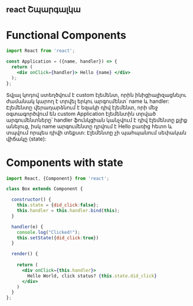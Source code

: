 react Շպարգալկա
---------------

# Functional Components

```jsx
import React from 'react';

const Application = ({name, handler}) => {
  return (
    <div onClick={handler}> Hello {name} </div>
  );
};
```
Տվյալ կոդով ստեղծվում է custom էլեմենտ, որին ինիցիալիզացնելու ժամանակ կարող է տրվել երկու արգումենտ՝ name և handler: Էլեմենտը վերադարձնում է եզակի դիվ էլեմենտ, որի մեջ օգտագործվում են custom Application էլեմենտին տրված արգումենտները՝ handler ֆունկցիան կանչվում է դիվ էլեմենտը քլիք անելուց, իսկ name արգումենտը դրվում է Hello բառից հետո և տպվում որպես դիվի տեքստ: Էլեմենտը չի պահպանում սեփական վիճակը (state): 

# Components with state

```jsx
import React, {Component} from 'react';

class Box extends Component {

  constructor() {
    this.state = {did_click:false};
	this.handler = this.handler.bind(this);
  }

  handler(e) {
    console.log("Clicked!");
	this.setState({did_click:true})
  }

  render() {
  
    return (
	  <div onClick={this.handler}>
        Hello World, click status? {this.state.did_click}
	  </div>
    ) 
  }
};
```
